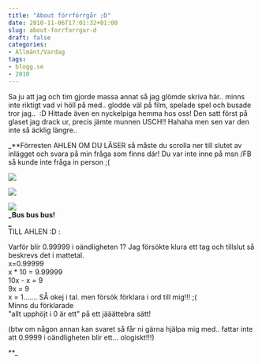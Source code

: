 ```yaml
---
title: "About förrförrgår ;D"
date: 2010-11-06T17:01:32+01:00
slug: about-forrforrgar-d
draft: false
categories:
- Allmänt/Vardag
tags:
- blogg.se
- 2010
---
```

Sa ju att jag och tim gjorde massa annat så jag glömde skriva här.. minns inte riktigt vad vi höll på med.. glodde väl på film, spelade spel och busade tror jag..  :D Hittade även en nyckelpiga hemma hos oss! Den satt först på glaset jag drack ur, precis jämte munnen USCH!! Hahaha men sen var den inte så äcklig längre..  
  
  
_**Förresten AHLEN OM DU LÄSER så måste du scrolla ner till slutet av inlägget och svara på min fråga som finns där! Du var inte inne på msn /FB så kunde inte fråga in person ;(  
  
![](/assets/images/blogg.se/dsc09720_115836497.jpg)  
  
![](https://cdn2.cdnme.se/cdn/9-1/701517/images/2010/dsc09766_115837453.jpg)  
  
![](/assets/images/blogg.se/dsc09794_115837627.jpg)  
**_Bus bus bus!  
_**  
TILL AHLEN :D :  
  
Varför blir 0.99999 i oändligheten 1? Jag försökte klura ett tag och tillslut så beskrevs det i mattetal.  
x=0.99999  
x \* 10 = 9.99999  
10x - x = 9  
9x = 9  
x = 1....... SÅ okej i tal. men försök förklara i ord till mig!!! ;(  
Minns du förklarade  
"allt upphöjt i 0 är ett" på ett jääättebra sätt!  
  
  
(btw om någon annan kan svaret så får ni gärna hjälpa mig med.. fattar inte att 0.9999 i oändligheten blir ett... ologiskt!!!)  
  
**_